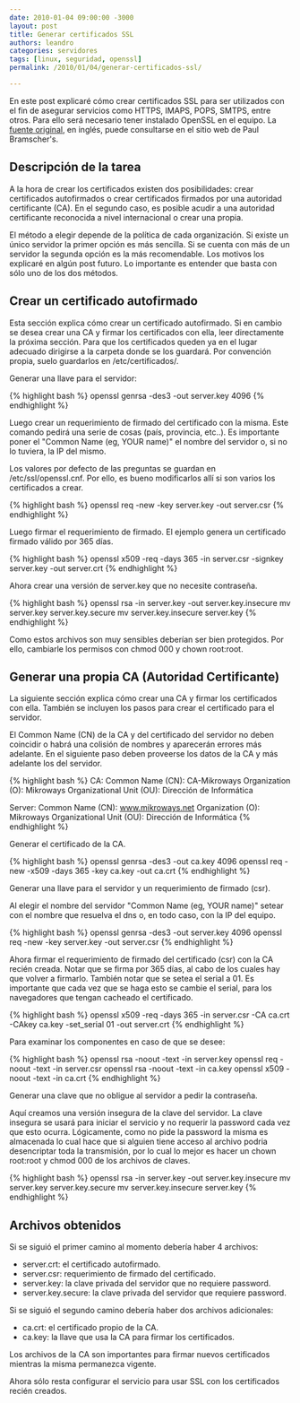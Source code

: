 ```yaml
---
date: 2010-01-04 09:00:00 -3000
layout: post
title: Generar certificados SSL
authors: leandro
categories: servidores
tags: [linux, seguridad, openssl]
permalink: /2010/01/04/generar-certificados-ssl/

---
```


En este post explicaré cómo crear certificados SSL para ser utilizados con el
fin de asegurar servicios como HTTPS, IMAPS, POPS, SMTPS, entre otros. Para ello
será necesario tener instalado OpenSSL en el equipo. La [fuente
original](http://www.tc.umn.edu/~brams006/selfsign.html), en
inglés, puede consultarse en el sitio web de Paul Bramscher's. <!-- more -->

## Descripción de la tarea

A la hora de crear los certificados existen dos posibilidades: crear
certificados autofirmados o crear certificados firmados por una autoridad
certificante (CA). En el segundo caso, es posible acudir a una autoridad
certificante reconocida a nivel internacional o crear una propia.

El método a elegir depende de la política de cada organización. Si existe un
único servidor la primer opción es más sencilla. Si se cuenta con más de un
servidor la segunda opción es la más recomendable. Los motivos los explicaré en
algún post futuro. Lo importante es entender que basta con sólo uno de los dos
métodos.

## Crear un certificado autofirmado

Esta sección explica cómo crear un certificado autofirmado. Si en cambio se
desea crear una CA y firmar los certificados con ella, leer directamente la
próxima sección. Para que los certificados queden ya en el lugar adecuado
dirigirse a la carpeta donde se los guardará. Por convención propia, suelo
guardarlos en /etc/certificados/.

Generar una llave para el servidor:

{% highlight bash %}
openssl genrsa -des3 -out server.key 4096
{% endhighlight %}

Luego crear un requerimiento de firmado del certificado con la misma. Este
comando pedirá una serie de cosas (país, provincia, etc..). Es importante poner
el "Common Name (eg, YOUR name)" el nombre del servidor o, si no lo tuviera, la
IP del mismo.

Los valores por defecto de las preguntas se guardan en /etc/ssl/openssl.cnf. Por
ello, es bueno modificarlos allí si son varios los certificados a crear.

{% highlight bash %}
openssl req -new -key server.key -out server.csr
{% endhighlight %}

Luego firmar el requerimiento de firmado. El ejemplo genera un certificado
firmado válido por 365 días.

{% highlight bash %}
openssl x509 -req -days 365 -in server.csr -signkey server.key -out server.crt
{% endhighlight %}

Ahora crear una versión de server.key que no necesite contraseña.

{% highlight bash %}
openssl rsa -in server.key -out server.key.insecure
mv server.key server.key.secure
mv server.key.insecure server.key
{% endhighlight %}

Como estos archivos son muy sensibles deberían ser bien protegidos. Por ello,
cambiarle los permisos con chmod 000 y chown root:root.

## Generar una propia CA (Autoridad Certificante)

La siguiente sección explica cómo crear una CA y firmar los certificados con
ella. También se incluyen los pasos para crear el certificado para el servidor.

El Common Name (CN) de la CA y del certificado del servidor no deben coincidir o
habrá una colisión de nombres y aparecerán errores más adelante. En el siguiente
paso deben proveerse los datos de la CA y más adelante los del servidor.

{% highlight bash %}
CA:
Common Name (CN): CA-Mikroways
Organization (O): Mikroways
Organizational Unit (OU): Dirección de Informática

Server:
Common Name (CN): www.mikroways.net
Organization (O): Mikroways
Organizational Unit (OU): Dirección de Informática
{% endhighlight %}

Generar el certificado de la CA.

{% highlight bash %}
openssl genrsa -des3 -out ca.key 4096
openssl req -new -x509 -days 365 -key ca.key -out ca.crt
{% endhighlight %}

Generar una llave para el servidor y un requerimiento de firmado (csr).

Al elegir el nombre del servidor "Common Name (eg, YOUR name)" setear con el
nombre que resuelva el dns o, en todo caso, con la IP del equipo.

{% highlight bash %}
openssl genrsa -des3 -out server.key 4096
openssl req -new -key server.key -out server.csr
{% endhighlight %}

Ahora firmar el requerimiento de firmado del certificado (csr) con la CA recién
creada. Notar que se firma por 365 días, al cabo de los cuales hay que volver a
firmarlo. También notar que se setea el serial a 01. Es importante que cada vez
que se haga esto se cambie el serial, para los navegadores que tengan cacheado
el certificado.

{% highlight bash %}
openssl x509 -req -days 365 -in server.csr -CA ca.crt -CAkey ca.key -set_serial 01 -out server.crt
{% endhighlight %}

Para examinar los componentes en caso de que se desee:

{% highlight bash %}
openssl rsa -noout -text -in server.key
openssl req -noout -text -in server.csr
openssl rsa -noout -text -in ca.key
openssl x509 -noout -text -in ca.crt
{% endhighlight %}

Generar una clave que no obligue al servidor a pedir la contraseña.

Aquí creamos una versión insegura de la clave del servidor. La clave insegura se
usará para iniciar el servicio y no requerir la password cada vez que esto
ocurra. Lógicamente, como no pide la password la misma es almacenada lo cual
hace que si alguien tiene acceso al archivo podria desencriptar toda la
transmisión, por lo cual lo mejor es hacer un chown root:root y chmod 000 de los
archivos de claves.

{% highlight bash %}
openssl rsa -in server.key -out server.key.insecure
mv server.key server.key.secure
mv server.key.insecure server.key
{% endhighlight %}

## Archivos obtenidos

Si se siguió el primer camino al momento debería haber 4 archivos:

* server.crt: el certificado autofirmado.
* server.csr: requerimiento de firmado del certificado.
* server.key: la clave privada del servidor que no requiere password.
* server.key.secure: la clave privada del servidor que requiere password.

Si se siguió el segundo camino debería haber dos archivos adicionales:

* ca.crt: el certificado propio de la CA.
* ca.key: la llave que usa la CA para firmar los certificados.

Los archivos de la CA son importantes para firmar nuevos certificados mientras
la misma permanezca vigente.

Ahora sólo resta configurar el servicio para usar SSL con los certificados
recién creados.
